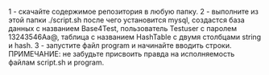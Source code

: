 1 - скачайте содержимое репозитория в любую папку.
2 - выполните из этой папки ./script.sh после чего установится mysql, создастся база данных с названием Base4Test, пользователь Testuser с паролем 13243546Aa@, таблица с названием HashTable c двумя столбцами string и hash.
3 - запустите файл program и начинайте вводить строки.
ПРИМЕЧАНИЕ: не забудьте присвоить правда на исполняемость файлам script.sh и program.
